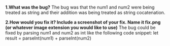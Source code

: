 **1.What was the bug?**
The bug was that the num1 and num2 were being treated as string and their addition was being treated as string cocatenation. 

**2.How would you fix it? Include a screenshot of your fix. Name it fix.png (or whatever image extension you would like to use)**
The bug could be fixed by parsing num1 and num2 as int like the following code snippet:
let result = parseInt(num1) + parseInt(num2)